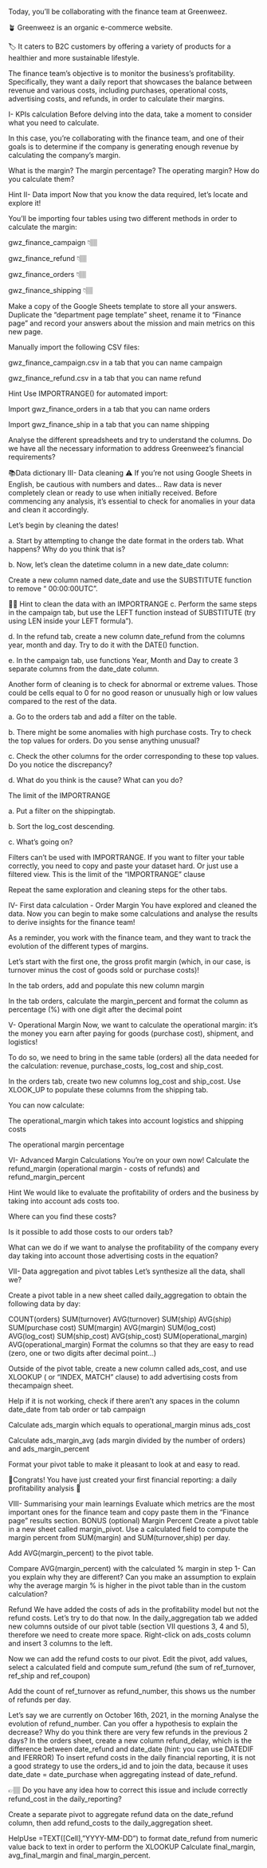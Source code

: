 Today, you’ll be collaborating with the finance team at Greenweez.

🪴 Greenweez is an organic e-commerce website.

🏷️ It caters to B2C customers by offering a variety of products for a healthier and more sustainable lifestyle.

The finance team’s objective is to monitor the business’s profitability. Specifically, they want a daily report that showcases the balance between revenue and various costs, including purchases, operational costs, advertising costs, and refunds, in order to calculate their margins.

I- KPIs calculation
Before delving into the data, take a moment to consider what you need to calculate.

In this case, you’re collaborating with the finance team, and one of their goals is to determine if the company is generating enough revenue by calculating the company’s margin.

What is the margin? The margin percentage? The operating margin? How do you calculate them?

Hint
II- Data import
Now that you know the data required, let’s locate and explore it!

You’ll be importing four tables using two different methods in order to calculate the margin:

gwz_finance_campaign 👇🏽

gwz_finance_refund 👇🏽

gwz_finance_orders 👇🏽

gwz_finance_shipping 👇🏽

Make a copy of the Google Sheets template to store all your answers. Duplicate the “department page template” sheet, rename it to “Finance page” and record your answers about the mission and main metrics on this new page.

Manually import the following CSV files:

gwz_finance_campaign.csv in a tab that you can name campaign

gwz_finance_refund.csv in a tab that you can name refund

Hint
Use IMPORTRANGE() for automated import:

Import gwz_finance_orders in a tab that you can name orders

Import gwz_finance_ship in a tab that you can name shipping

Analyse the different spreadsheets and try to understand the columns. Do we have all the necessary information to address Greenweez’s financial requirements?

📚Data dictionary
III- Data cleaning
⚠️ If you’re not using Google Sheets in English, be cautious with numbers and dates…
Raw data is never completely clean or ready to use when initially received. Before commencing any analysis, it’s essential to check for anomalies in your data and clean it accordingly.

Let’s begin by cleaning the dates!

a. Start by attempting to change the date format in the orders tab. What happens? Why do you think that is?

b. Now, let’s clean the datetime column in a new date_date column:

Create a new column named date_date and use the SUBSTITUTE function to remove “ 00:00:00UTC”.

💁🏽 Hint to clean the data with an IMPORTRANGE
c. Perform the same steps in the campaign tab, but use the LEFT function instead of SUBSTITUTE (try using LEN inside your LEFT formula”).

d. In the refund tab, create a new column date_refund from the columns year, month and day. Try to do it with the DATE() function.

e. In the campaign tab, use functions Year, Month and Day to create 3 separate columns from the date_date column.

Another form of cleaning is to check for abnormal or extreme values. Those could be cells equal to 0 for no good reason or unusually high or low values compared to the rest of the data.

a. Go to the orders tab and add a filter on the table.

b. There might be some anomalies with high purchase costs. Try to check the top values for orders. Do you sense anything unusual?

c. Check the other columns for the order corresponding to these top values. Do you notice the discrepancy?

d. What do you think is the cause? What can you do?

The limit of the IMPORTRANGE

a. Put a filter on the shippingtab.

b. Sort the log_cost descending.

c. What’s going on?

Filters can’t be used with IMPORTRANGE. If you want to filter your table correctly, you need to copy and paste your dataset hard. Or just use a filtered view. This is the limit of the “IMPORTRANGE” clause

Repeat the same exploration and cleaning steps for the other tabs.

IV- First data calculation - Order Margin
You have explored and cleaned the data. Now you can begin to make some calculations and analyse the results to derive insights for the finance team!

As a reminder, you work with the finance team, and they want to track the evolution of the different types of margins.

Let’s start with the first one, the gross profit margin (which, in our case, is turnover minus the cost of goods sold or purchase costs)!

In the tab orders, add and populate this new column margin

In the tab orders, calculate the margin_percent and format the column as percentage (%) with one digit after the decimal point

V- Operational Margin
Now, we want to calculate the operational margin: it’s the money you earn after paying for goods (purchase cost), shipment, and logistics!

To do so, we need to bring in the same table (orders) all the data needed for the calculation: revenue, purchase_costs, log_cost and ship_cost.

In the orders tab, create two new columns log_cost and ship_cost. Use XLOOK_UP to populate these columns from the shipping tab.

You can now calculate:

The operational_margin which takes into account logistics and shipping costs

The operational margin percentage

VI- Advanced Margin Calculations
You’re on your own now! Calculate the refund_margin (operational margin - costs of refunds) and refund_margin_percent

Hint
We would like to evaluate the profitability of orders and the business by taking into account ads costs too.

Where can you find these costs?

Is it possible to add those costs to our orders tab?

What can we do if we want to analyse the profitability of the company every day taking into account those advertising costs in the equation?

VII- Data aggregation and pivot tables
Let’s synthesize all the data, shall we?

Create a pivot table in a new sheet called daily_aggregation to obtain the following data by day:

COUNT(orders)
SUM(turnover)
AVG(turnover)
SUM(ship)
AVG(ship)
SUM(purchase cost)
SUM(margin)
AVG(margin)
SUM(log_cost)
AVG(log_cost)
SUM(ship_cost)
AVG(ship_cost)
SUM(operational_margin)
AVG(operational_margin)
Format the columns so that they are easy to read (zero, one or two digits after decimal point…)

Outside of the pivot table, create a new column called ads_cost, and use XLOOKUP ( or “INDEX, MATCH” clause) to add advertising costs from thecampaign sheet.

Help
if it is not working, check if there aren’t any spaces in the column date_date from tab order or tab campaign

Calculate ads_margin which equals to operational_margin minus ads_cost

Calculate ads_margin_avg (ads margin divided by the number of orders) and ads_margin_percent

Format your pivot table to make it pleasant to look at and easy to read.

👏Congrats! You have just created your first financial reporting: a daily profitability analysis 👏

VIII- Summarising your main learnings
Evaluate which metrics are the most important ones for the finance team and copy paste them in the “Finance page” results section.
BONUS (optional)
Margin Percent
Create a pivot table in a new sheet called margin_pivot. Use a calculated field to compute the margin percent from SUM(margin) and SUM(turnover,ship) per day.

Add AVG(margin_percent) to the pivot table.

Compare AVG(margin_percent) with the calculated % margin in step 1- Can you explain why they are different? Can you make an assumption to explain why the average margin % is higher in the pivot table than in the custom calculation?

Refund
We have added the costs of ads in the profitability model but not the refund costs. Let’s try to do that now. In the daily_aggregation tab we added new columns outside of our pivot table (section VII questions 3, 4 and 5), therefore we need to create more space. Right-click on ads_costs column and insert 3 columns to the left.

Now we can add the refund costs to our pivot. Edit the pivot, add values, select a calculated field and compute sum_refund (the sum of ref_turnover, ref_ship and ref_coupon)

Add the count of ref_turnover as refund_number, this shows us the number of refunds per day.

Let’s say we are currently on October 16th, 2021, in the morning
Analyse the evolution of refund_number.
Can you offer a hypothesis to explain the decrease? Why do you think there are very few refunds in the previous 2 days?
In the orders sheet, create a new column refund_delay, which is the difference between date_refund and date_date (hint: you can use DATEDIF and IFERROR)
To insert refund costs in the daily financial reporting, it is not a good strategy to use the orders_id and to join the data, because it uses date_date = date_purchase when aggregating instead of date_refund.

👉🏽 Do you have any idea how to correct this issue and include correctly refund_cost in the daily_reporting?

Create a separate pivot to aggregate refund data on the date_refund column, then add refund_costs to the daily_aggregation sheet.

HelpUse =TEXT([Cell],”YYYY-MM-DD”) to format date_refund from numeric value back to text in order to perform the XLOOKUP
Calculate final_margin, avg_final_margin and final_margin_percent.